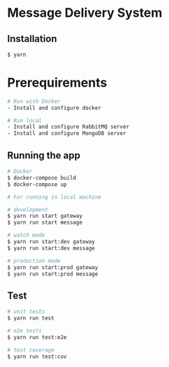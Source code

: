 # Message Delivery System

## Installation

```bash
$ yarn
```

# Prerequirements

```bash
# Run with Docker
- Install and configure docker

# Run local
- Install and configure RabbitMQ server
- Install and configure MongoDB server
```

## Running the app

```bash
# Docker 
$ docker-compose build
$ docker-compose up

# For running in local machine

# development
$ yarn run start gateway
$ yarn run start message

# watch mode
$ yarn run start:dev gateway
$ yarn run start:dev message

# production mode
$ yarn run start:prod gateway
$ yarn run start:prod message
```

## Test

```bash
# unit tests
$ yarn run test

# e2e tests
$ yarn run test:e2e

# test coverage
$ yarn run test:cov
```